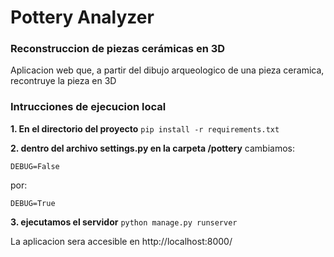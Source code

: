 # Pottery Analyzer
### Reconstruccion de piezas cerámicas en 3D

Aplicacion web que, a partir del dibujo arqueologico de una pieza ceramica, recontruye la pieza en 3D

### Intrucciones de ejecucion local

**1. En el directorio del proyecto**
`pip install -r requirements.txt`

**2. dentro del archivo settings.py en la carpeta /pottery**
cambiamos:

`DEBUG=False`

por:

`DEBUG=True`

**3. ejecutamos el servidor**
`python manage.py runserver`

La aplicacion sera accesible en http://localhost:8000/